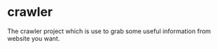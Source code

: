 crawler
=======

The crawler project which is use to grab some useful information from website you want.
